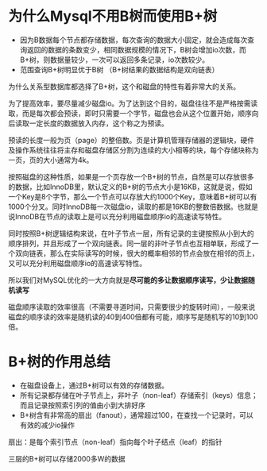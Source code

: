 # 为什么Mysql不用B树而使用B+树

- 因为B数据每个节点都存储数据，每次查询的数据大小固定，就会造成每次查询返回的数据的条数变少，相同数据规模的情况下，B树会增加io次数，而B+树，则数据量较少，一次可以返回多条记录，io次数较少。
- 范围查询B+树明显优于B树 （B+树结果的数据结构是双向链表）

为什么关系型数据库都选择了B+树，这个和磁盘的特性有着非常大的关系。

为了提高效率，要尽量减少磁盘io。为了达到这个目的，磁盘往往不是严格按需读取，而是每次都会预读，即时只需要一个字节，磁盘也会从这个位置开始，顺序向后读取一定长度的数据放入内存，这个称之为预读。

预读的长度一般为页（page）的整倍数。页是计算机管理存储器的逻辑块，硬件及操作系统往往将主存和磁盘存储区分割为连续的大小相等的块，每个存储块称为一页，页的大小通常为4k。

按照磁盘的这种性质，如果是一个页存放一个B+树的节点，自然是可以存放很多的数据，比如InnoDB里，默认定义的B+树的节点大小是16KB，这就是说，假如一个Key是8个字节，那么一个节点可以存放大约1000个Key，意味着B+树可以有1000个分叉。同时InnoDB每一次磁盘io，读取的都是16KB的整数倍数据。也就是说InnoDB在节点的读取上是可以充分利用磁盘顺序io的高速读写特性。

同时按照B+树逻辑结构来说，在叶子节点一层，所有记录的主键按照从小到大的顺序排列，并且形成了一个双向链表。同一层的非叶子节点也互相单联，形成了一个双向链表，那么在实际读写的时候，很大的概率相邻的节点会放在相邻的页上，又可以充分利用磁盘顺序io的高速读写特性。

所以我们对MySQL优化的一大方向就是**尽可能的多让数据顺序读写，少让数据随机读写**

磁盘顺序读取的效率很高（不需要寻道时间，只需要很少的旋转时间），一般来说磁盘的顺序读的效率是随机读的40到400倍都有可能，顺序写是随机写的10到100倍。

# B+树的作用总结

- 在磁盘设备上，通过B+树可以有效的存储数据。
- 所有记录都存储在叶子节点上，非叶子（non-leaf）存储索引（keys）信息；而且记录按照索引列的值由小到大排好序
- B+树含有非常高的扇出（fanout），通常超过100，在查找一个记录时，可以有效的减少io操作

扇出：是每个索引节点（non-leaf）指向每个叶子结点（leaf）的指针

三层的B+树可以存储2000多W的数据

